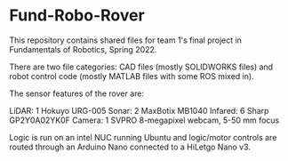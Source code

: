 # Fund-Robo-Rover
This repository contains shared files for team 1's final project in Fundamentals of Robotics, Spring 2022.

There are two file categories: CAD files (mostly SOLIDWORKS files) and robot control code (mostly MATLAB files with some ROS mixed in).

The sensor features of the rover are:

LiDAR: 1 Hokuyo URG-005
Sonar: 2 MaxBotix MB1040
Infared: 6 Sharp GP2Y0A02YK0F
Camera: 1 SVPRO 8-megapixel webcam, 5-50 mm focus

Logic is run on an intel NUC running Ubuntu and logic/motor controls are routed through an Arduino Nano connected to a HiLetgo Nano v3.